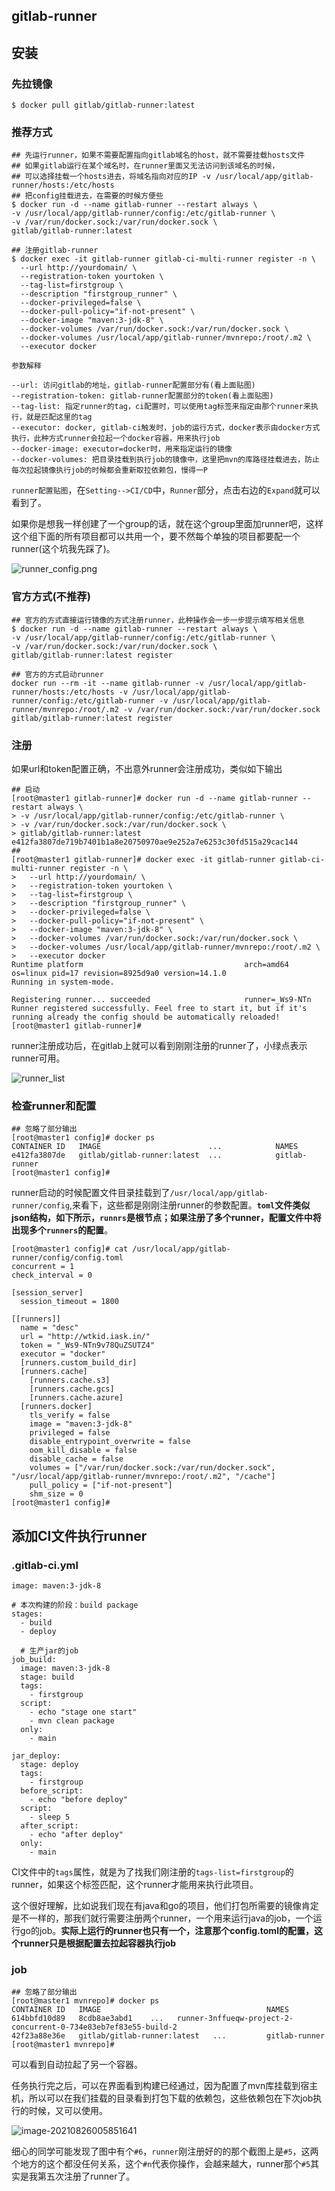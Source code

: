 ## gitlab-runner

## 安装

### 先拉镜像

```shell
$ docker pull gitlab/gitlab-runner:latest
```

### 推荐方式

```shell
## 先运行runner，如果不需要配置指向gitlab域名的host，就不需要挂载hosts文件
## 如果gitlab运行在某个域名时，在runner里面又无法访问到该域名的时候，
## 可以选择挂载一个hosts进去，将域名指向对应的IP -v /usr/local/app/gitlab-runner/hosts:/etc/hosts 
## 把config挂载进去，在需要的时候方便些
$ docker run -d --name gitlab-runner --restart always \
-v /usr/local/app/gitlab-runner/config:/etc/gitlab-runner \
-v /var/run/docker.sock:/var/run/docker.sock \
gitlab/gitlab-runner:latest

## 注册gitlab-runner
$ docker exec -it gitlab-runner gitlab-ci-multi-runner register -n \
  --url http://yourdomain/ \
  --registration-token yourtoken \
  --tag-list=firstgroup \
  --description "firstgroup_runner" \
  --docker-privileged=false \
  --docker-pull-policy="if-not-present" \
  --docker-image "maven:3-jdk-8" \
  --docker-volumes /var/run/docker.sock:/var/run/docker.sock \
  --docker-volumes /usr/local/app/gitlab-runner/mvnrepo:/root/.m2 \
  --executor docker
```

`参数解释`

```properties
--url: 访问gitlab的地址，gitlab-runner配置部分有(看上面贴图)
--registration-token: gitlab-runner配置部分的token(看上面贴图)
--tag-list: 指定runner的tag，ci配置时，可以使用tag标签来指定由那个runner来执行，就是匹配这里的tag
--executor: docker, gitlab-ci触发时，job的运行方式，docker表示由docker方式执行，此种方式runner会拉起一个docker容器，用来执行job
--docker-image: executor=docker时，用来指定运行的镜像
--docker-volumes: 把目录挂载到执行job的镜像中，这里把mvn的库路径挂载进去，防止每次拉起镜像执行job的时候都会重新取拉依赖包，慢得一P
```

`runner配置贴图`，在`Setting-->CI/CD`中，`Runner`部分，点击右边的`Expand`就可以看到了。

如果你是想我一样创建了一个group的话，就在这个group里面加runner吧，这样这个组下面的所有项目都可以共用一个，要不然每个单独的项目都要配一个runner(这个坑我先踩了)。

![runner_config.png](runner_config.png)

### 官方方式(不推荐)

```shell
## 官方的方式直接运行镜像的方式注册runner，此种操作会一步一步提示填写相关信息
$ docker run -d --name gitlab-runner --restart always \
-v /usr/local/app/gitlab-runner/config:/etc/gitlab-runner \
-v /var/run/docker.sock:/var/run/docker.sock \
gitlab/gitlab-runner:latest register

## 官方的方式启动runner
docker run --rm -it --name gitlab-runner -v /usr/local/app/gitlab-runner/hosts:/etc/hosts -v /usr/local/app/gitlab-runner/config:/etc/gitlab-runner -v /usr/local/app/gitlab-runner/mvnrepo:/root/.m2 -v /var/run/docker.sock:/var/run/docker.sock gitlab/gitlab-runner:latest register
```

### 注册

如果url和token配置正确，不出意外runner会注册成功，类似如下输出

```shell
## 启动
[root@master1 gitlab-runner]# docker run -d --name gitlab-runner --restart always \
> -v /usr/local/app/gitlab-runner/config:/etc/gitlab-runner \
> -v /var/run/docker.sock:/var/run/docker.sock \
> gitlab/gitlab-runner:latest
e412fa3807de719b7401b1a8e20750970ae9e252a7e6253c30fd515a29cac144
##
[root@master1 gitlab-runner]# docker exec -it gitlab-runner gitlab-ci-multi-runner register -n \
>   --url http://yourdomain/ \
>   --registration-token yourtoken \
>   --tag-list=firstgroup \
>   --description "firstgroup_runner" \
>   --docker-privileged=false \
>   --docker-pull-policy="if-not-present" \
>   --docker-image "maven:3-jdk-8" \
>   --docker-volumes /var/run/docker.sock:/var/run/docker.sock \
>   --docker-volumes /usr/local/app/gitlab-runner/mvnrepo:/root/.m2 \
>   --executor docker
Runtime platform                                    arch=amd64 os=linux pid=17 revision=8925d9a0 version=14.1.0
Running in system-mode.                            
                                                   
Registering runner... succeeded                     runner=_Ws9-NTn
Runner registered successfully. Feel free to start it, but if it's running already the config should be automatically reloaded! 
[root@master1 gitlab-runner]# 
```

runner注册成功后，在gitlab上就可以看到刚刚注册的runner了，小绿点表示runner可用。

![runner_list](runner_list.png)

### 检查runner和配置

```shell
## 忽略了部分输出
[root@master1 config]# docker ps
CONTAINER ID   IMAGE                        ...            NAMES
e412fa3807de   gitlab/gitlab-runner:latest  ...            gitlab-runner
[root@master1 config]# 
```

runner启动的时候配置文件目录挂载到了`/usr/local/app/gitlab-runner/config`,来看下，这些都是刚刚注册runner的参数配置。**`toml`文件类似json结构，如下所示，`runnrs`是根节点；如果注册了多个runner，配置文件中将出现多个`runners`的配置**。

```shell
[root@master1 config]# cat /usr/local/app/gitlab-runner/config/config.toml
concurrent = 1
check_interval = 0

[session_server]
  session_timeout = 1800

[[runners]]
  name = "desc"
  url = "http://wtkid.iask.in/"
  token = "_Ws9-NTn9v78QuZSUTZ4"
  executor = "docker"
  [runners.custom_build_dir]
  [runners.cache]
    [runners.cache.s3]
    [runners.cache.gcs]
    [runners.cache.azure]
  [runners.docker]
    tls_verify = false
    image = "maven:3-jdk-8"
    privileged = false
    disable_entrypoint_overwrite = false
    oom_kill_disable = false
    disable_cache = false
    volumes = ["/var/run/docker.sock:/var/run/docker.sock", "/usr/local/app/gitlab-runner/mvnrepo:/root/.m2", "/cache"]
    pull_policy = ["if-not-present"]
    shm_size = 0
[root@master1 config]# 
```

## 添加CI文件执行runner

### .gitlab-ci.yml

```shell
image: maven:3-jdk-8

# 本次构建的阶段：build package
stages:
  - build
  - deploy

  # 生产jar的job
job_build:
  image: maven:3-jdk-8
  stage: build
  tags:
    - firstgroup
  script:
    - echo "stage one start"
    - mvn clean package
  only:
    - main

jar_deploy:
  stage: deploy
  tags:
    - firstgroup
  before_script:
    - echo "before deploy"
  script:
    - sleep 5
  after_script:
    - echo "after deploy"
  only:
    - main

```

CI文件中的`tags`属性，就是为了找我们刚注册的`tags-list=firstgroup`的runner，如果这个标签匹配，这个runner才能用来执行此项目。

这个很好理解，比如说我们现在有java和go的项目，他们打包所需要的镜像肯定是不一样的，那我们就行需要注册两个runner，一个用来运行java的job，一个运行go的job。**实际上运行的runner也只有一个，注意那个config.toml的配置，这个runner只是根据配置去拉起容器执行job**

### job

```shell
## 忽略了部分输出
[root@master1 mvnrepo]# docker ps
CONTAINER ID   IMAGE                                     NAMES
614bbfd10d89   8cdb8ae3abd1    ...   runner-3nffueqw-project-2-concurrent-0-734e83eb7ef83e55-build-2
42f23a88e36e   gitlab/gitlab-runner:latest   ...         gitlab-runner
[root@master1 mvnrepo]# 
```

可以看到自动拉起了另一个容器。

任务执行完之后，可以在界面看到构建已经通过，因为配置了mvn库挂载到宿主机，所以可以在我们挂载的目录看到打包下载的依赖包，这些依赖包在下次job执行的时候，又可以使用。

![image-20210826005851641](D:\typeraLocal\gitlab\gitlab-runner-docker\image-20210826005851641.png)

细心的同学可能发现了图中有个`#6`，`runner`刚注册好的的那个截图上是`#5`，这两个地方的这个都没任何关系，这个`#n`代表你操作，会越来越大，runner那个`#5`其实是我第五次注册了runner了。

